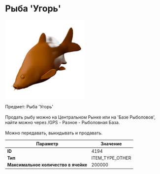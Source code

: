 # Рыба 'Угорь'

![Item Image](../img/4194.webp?raw=true)

Предмет: Рыба 'Угорь'<br><br>Продать рыбу можно на Центральном Рынке или на 'Базе Рыболовов', <br>найти можно через /GPS - Разное - Рыболовная База.<br><br>Можно передавать, выкидывать и продавать.


| Параметр | Значение |
|----------|----------|
| **ID** | 4194 |
| **Тип** | ITEM_TYPE_OTHER |
| **Максимальное количество в ячейке** | 200000 |

